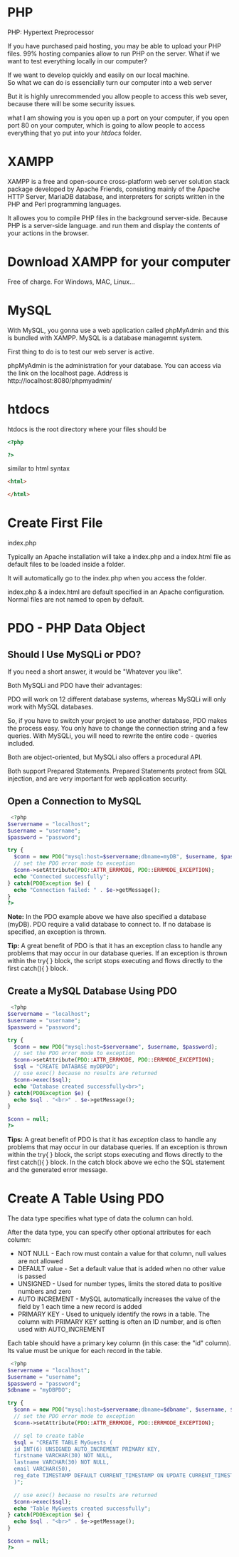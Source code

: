 # PHP
PHP: Hypertext Preprocessor


If you have purchased paid hosting, you may be able to upload your PHP files. 99% hosting companies allow to run PHP on the server. What if we want to test everything locally in our computer? 

If we want to develop quickly and easily on our local machine.  
So what we can do is essencially turn our computer into a web server 

But it is highly unrecommended you allow people to access this web sever, because there will be some security issues. 

what I am showing you is you open up a port on your computer, if you open port 80 on your computer, which is going to allow people to access everything that yo put into your *htdocs* folder.

# XAMPP

XAMPP is a free and open-source cross-platform web server solution stack package developed by Apache Friends, consisting mainly of the Apache HTTP Server, MariaDB database, and interpreters for scripts written in the PHP and Perl programming languages.

It allowes you to compile PHP files in the background server-side. Because PHP is a server-side language. and run them and display the contents of your actions in the browser.

# Download XAMPP for your computer

Free of charge. For Windows, MAC, Linux... 

# MySQL

With MySQL, you gonna use a web application called phpMyAdmin and this is bundled with XAMPP. MySQL is a database managemnt system. 


First thing to do is to test our web server is active.

phpMyAdmin is the administration for your database. You can access via the link on the localhost page. Address is http://localhost:8080/phpmyadmin/



# htdocs
htdocs is the root directory where your files should be 

```php
<?php 

?>
```

similar to html syntax
```html
<html>

</html>
```




# Create First File 

index.php

Typically an Apache installation will take a index.php and a index.html file as default files to be loaded inside a folder.  

It will automatically go to the index.php when you access the folder.

index.php & a index.html are default specified in an Apache configuration. Normal files are not named to open by default.



# PDO - PHP Data Object


## Should I Use MySQLi or PDO?

If you need a short answer, it would be "Whatever you like".

Both MySQLi and PDO have their advantages:

PDO will work on 12 different database systems, whereas MySQLi will only work with MySQL databases.

So, if you have to switch your project to use another database, PDO makes the process easy. You only have to change the connection string and a few queries. With MySQLi, you will need to rewrite the entire code - queries included.

Both are object-oriented, but MySQLi also offers a procedural API.

Both support Prepared Statements. Prepared Statements protect from SQL injection, and are very important for web application security.



## Open a Connection to MySQL
```php
 <?php
$servername = "localhost";
$username = "username";
$password = "password";

try {
  $conn = new PDO("mysql:host=$servername;dbname=myDB", $username, $password);
  // set the PDO error mode to exception
  $conn->setAttribute(PDO::ATTR_ERRMODE, PDO::ERRMODE_EXCEPTION);
  echo "Connected successfully";
} catch(PDOException $e) {
  echo "Connection failed: " . $e->getMessage();
}
?> 
```

**Note:** In the PDO example above we have also specified a database (myDB). PDO require a valid database to connect to. If no database is specified, an exception is thrown.

**Tip:** A great benefit of PDO is that it has an exception class to handle any problems that may occur in our database queries. If an exception is thrown within the try{ } block, the script stops executing and flows directly to the first catch(){ } block.

## Create a MySQL Database Using PDO

```php
 <?php
$servername = "localhost";
$username = "username";
$password = "password";

try {
  $conn = new PDO("mysql:host=$servername", $username, $password);
  // set the PDO error mode to exception
  $conn->setAttribute(PDO::ATTR_ERRMODE, PDO::ERRMODE_EXCEPTION);
  $sql = "CREATE DATABASE myDBPDO";
  // use exec() because no results are returned
  $conn->exec($sql);
  echo "Database created successfully<br>";
} catch(PDOException $e) {
  echo $sql . "<br>" . $e->getMessage();
}

$conn = null;
?> 
```

**Tips:** A great benefit of PDO is that it has *exception* class to handle any problems that may occur in our database queries. If an exception is thrown within the try{ } block, the script stops executing and flows directly to the first catch(){ } block. In the catch block above we echo the SQL statement and the generated error message. 



# Create A Table Using PDO

The data type specifies what type of data the column can hold.

After the data type, you can specify other optional attributes for each column:

- NOT NULL - Each row must contain a value for that column, null values are not allowed
- DEFAULT value - Set a default value that is added when no other value is passed
- UNSIGNED - Used for number types, limits the stored data to positive numbers and zero
- AUTO INCREMENT - MySQL automatically increases the value of the field by 1 each time a new record is added
- PRIMARY KEY - Used to uniquely identify the rows in a table. The column with PRIMARY KEY setting is often an ID number, and is often used with AUTO_INCREMENT

Each table should have a primary key column (in this case: the "id" column). Its value must be unique for each record in the table.


```php
 <?php
$servername = "localhost";
$username = "username";
$password = "password";
$dbname = "myDBPDO";

try {
  $conn = new PDO("mysql:host=$servername;dbname=$dbname", $username, $password);
  // set the PDO error mode to exception
  $conn->setAttribute(PDO::ATTR_ERRMODE, PDO::ERRMODE_EXCEPTION);

  // sql to create table
  $sql = "CREATE TABLE MyGuests (
  id INT(6) UNSIGNED AUTO_INCREMENT PRIMARY KEY,
  firstname VARCHAR(30) NOT NULL,
  lastname VARCHAR(30) NOT NULL,
  email VARCHAR(50),
  reg_date TIMESTAMP DEFAULT CURRENT_TIMESTAMP ON UPDATE CURRENT_TIMESTAMP
  )";

  // use exec() because no results are returned
  $conn->exec($sql);
  echo "Table MyGuests created successfully";
} catch(PDOException $e) {
  echo $sql . "<br>" . $e->getMessage();
}

$conn = null;
?> 
```
